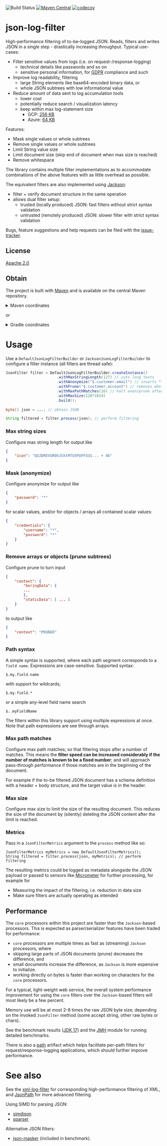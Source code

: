 ![Build Status](https://github.com/skjolber/json-log-filter/actions/workflows/maven.yml/badge.svg) 
[![Maven Central](https://img.shields.io/maven-central/v/com.github.skjolber.json-log-filter/parent.svg)](https://mvnrepository.com/artifact/com.github.skjolber.json-log-filter)
[![codecov](https://codecov.io/gh/skjolber/json-log-filter/graph/badge.svg?token=8mCiHxVFbz)](https://codecov.io/gh/skjolber/json-log-filter)

# json-log-filter
High-performance filtering of to-be-logged JSON. Reads, filters and writes JSON in a single step - drastically increasing throughput. Typical use-cases:

  * Filter sensitive values from logs (i.e. on request-/response-logging)
     * technical details like passwords and so on
     * sensitive personal information, for [GDPR](https://en.wikipedia.org/wiki/General_Data_Protection_Regulation) compliance and such
  * Improve log readability, filtering
     * large String elements like base64-encoded binary data, or
     * whole JSON subtrees with low informational value
  * Reduce amount of data sent to log accumulation tools
    * lower cost
    * potentially reduce search / visualization latency
    * keep within max log-statement size
       * GCP: [256 KB](https://cloud.google.com/logging/quotas)
       * Azure: [64 KB](https://docs.azure.cn/en-us/azure-monitor/fundamentals/service-limits)

Features:

 * Mask single values or whole subtrees
 * Remove single values or whole subtrees
 * Limit String value size
 * Limit document size (skip end of document when max size is reached)
 * Remove whitespace

The library contains multiple filter implementations as to accommodate combinations of the above features with as little overhead as possible.

The equivalent filters are also implemented using [Jackson]:

 * filter + verify document structure in the same operation
 * allows dual filter setup:
    * trusted (locally produced) JSON: fast filters without strict syntax validation
    * untrusted (remotely produced) JSON: slower filter with strict syntax validation

Bugs, feature suggestions and help requests can be filed with the [issue-tracker].

## License
[Apache 2.0]

## Obtain
The project is built with [Maven] and is available on the central Maven repository. 

<details>
  <summary>Maven coordinates</summary>

Add the property
```xml
<json-log-filter.version>x.x.x</json-log-filter.version>
```

then add

```xml
<dependency>
    <groupId>com.github.skjolber.json-log-filter</groupId>
    <artifactId>api</artifactId>
    <version>${json-log-filter.version}</version>
</dependency>
<dependency>
    <groupId>com.github.skjolber.json-log-filter</groupId>
    <artifactId>core</artifactId>
    <version>${json-log-filter.version}</version>
</dependency>
```

and optionally

```xml
<dependency>
    <groupId>com.github.skjolber.json-log-filter</groupId>
    <artifactId>jackson</artifactId>
    <version>${json-log-filter.version}</version>
</dependency>
```

</details>

or

<details>
  <summary>Gradle coordinates</summary>

For

```groovy
ext {
  jsonLogFilterVersion = 'x.x.x'
}
```

add

```groovy
api("com.github.skjolber.json-log-filter:api:${jsonLogFilterVersion}")
api("com.github.skjolber.json-log-filter:core:${jsonLogFilterVersion}")
```

and optionally

```groovy
api("com.github.skjolber.json-log-filter:jackson:${jsonLogFilterVersion}")
```
</details>

# Usage
Use a `DefaultJsonLogFilterBuilder` or `JacksonJsonLogFilterBuilder` to configure a filter instance (all filters are thread safe): 

```java
JsonFilter filter = DefaultJsonLogFilterBuilder.createInstance()
                       .withMaxStringLength(127) // cuts long texts
                       .withAnonymize("$.customer.email") // inserts ***** for values
                       .withPrune("$.customer.account") // removes whole subtree
                       .withMaxPathMatches(16) // halt anon/prune after a number of hits
                       .withMaxSize(128*1024)
                       .build();
                       
byte[] json = ...; // obtain JSON

String filtered = filter.process(json); // perform filtering                       
```

### Max string sizes
Configure max string length for output like

```json
{
    "icon": "QUJDREVGR0hJSktMTU5PUFFSU1... + 46"
}
```

### Mask (anonymize)
Configure anonymize for output like

```json
{
    "password": "*"
}
```

for scalar values, and/or for objects / arrays all contained scalar values:

```json
{
    "credentials": {
        "username": "*",
        "password": "*"
    }
}
```

### Remove arrays or objects (prune subtrees) 
Configure prune to turn input

```json
{
    "context": {
        "boringData": {
        ...
        },
        "staticData": [ ... ]
    }
}
```

to output like

```json
{
    "context": "PRUNED"
}
```

### Path syntax
A simple syntax is supported, where each path segment corresponds to a `field name`. Expressions are case-sensitive. Supported syntax:

    $.my.field.name

with support for wildcards; 

    $.my.field.*

or a simple any-level field name search 

    $..myFieldName

The filters within this library support using multiple expressions at once. Note that path expressions are see through arrays.

### Max path matches
Configure max path matches; so that filtering stops after a number of matches. This means the __filter speed can be increased considerably if the number of matches is known to be a fixed number__; and will approach pass-through performance if those matches are in the beginning of the document.

For example if the to-be filtered JSON document has a schema definition with a header + body structure, and the target value is in the header.   

### Max size
Configure max size to limit the size of the resulting document. This reduces the size of the document by (silently) deleting the JSON content after the limit is reached.

### Metrics
Pass in a `JsonFilterMetrics` argument to the `process` method like so:

```
JsonFilterMetrics myMetrics = new DefaultJsonFilterMetrics();
String filtered = filter.process(json, myMetrics); // perform filtering
```

The resulting metrics could be logged as metadata alongside the JSON payload or passed to sensors like [Micrometer](https://micrometer.io/) for further processing, for example for

 * Measuring the impact of the filtering, i.e. reduction in data size
 * Make sure filters are actually operating as intended

## Performance
The `core` processors within this project are faster than the `Jackson`-based processors. This is expected as parser/serializer features have been traded for performance:

 * `core` processors are multiple times as fast as (streaming) `Jackson` processors, where
 * skipping large parts of JSON documents (prune) decreases the difference, and
 * small documents increase the difference, as `Jackson` is more expensive to initialize.
 * working directly on bytes is faster than working on characters for the `core` processors.

For a typical, light-weight web service, the overall system performance improvement for using the `core` filters over the `Jackson`-based filters will most likely be a few percent.

Memory use will be at most 2-8 times the raw JSON byte size; depending on the invoked `JsonFilter` method (some accept string, other raw bytes or chars).

See the benchmark results ([JDK 17](https://jmh.morethan.io/?source=https://raw.githubusercontent.com/skjolber/json-log-filter/master/benchmark/jmh/results/jmh-results-4.1.2.jdk17.json&topBar=off)) and the [JMH] module for running detailed benchmarks.

There is also a [path](impl/path) artifact which helps facilitate per-path filters for request/response-logging applications, which should further improve performance.

# See also
See the [xml-log-filter] for corresponding high-performance filtering of XML, and [JsonPath](https://github.com/json-path/JsonPath) for more advanced filtering.

Using SIMD for parsing JSON: 
 * [simdjson](https://github.com/simdjson/simdjson)
 * [sparser](https://blog.acolyer.org/2018/08/20/filter-before-you-parse-faster-analytics-on-raw-data-with-sparser/)
 
Alternative JSON filters:

 * [json-masker](https://github.com/Breus/json-masker) (included in benchmark).

[Apache 2.0]:			https://www.apache.org/licenses/LICENSE-2.0.html
[issue-tracker]:		https://github.com/skjolber/json-log-filter/issues
[Maven]:				https://maven.apache.org/
[JMH]:					benchmark/jmh
[xml-log-filter]:      	https://github.com/skjolber/xml-log-filter
[High-performance]:		https://jmh.morethan.io/?source=https://raw.githubusercontent.com/skjolber/json-log-filter/master/docs/benchmark/jmh-result.json&topBar=off
[Jackson]:				https://github.com/FasterXML/jackson-core
[JSON]:					https://www.json.org/json-en.html

